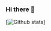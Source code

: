 ### Hi there 👋

[![Github stats](https://github-readme-stats.vercel.app/api?username=alsyundawy&show_icons=true&theme=radical&include_all_commits=true)]
